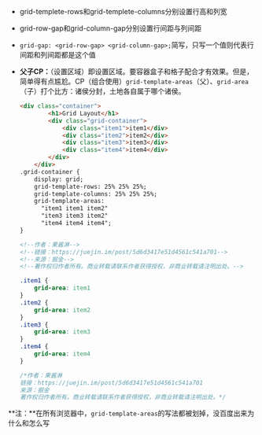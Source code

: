 * grid-templete-rows和grid-templete-columns分别设置行高和列宽

* grid-row-gap和grid-column-gap分别设置行间距与列间距

* `grid-gap: <grid-row-gap> <grid-column-gap>;`简写，只写一个值则代表行间距和列间距都是这个值

* **父子CP：**（设置区域）即设置区域。要容器盒子和格子配合才有效果。但是，简单得有点尴尬。CP（组合使用）`grid-template-areas`（父）、`grid-area`（子）打个比方：诸侯分封，土地各自属于哪个诸侯。

  ```html
  <div class="container">
          <h1>Grid Layout</h1>
          <div class="grid-container">
              <div class="item1">item1</div>
              <div class="item2">item2</div>
              <div class="item3">item3</div>
              <div class="item4">item4</div>
          </div>
      </div>
  .grid-container {
      display: grid;
      grid-template-rows: 25% 25% 25%;
      grid-template-columns: 25% 25% 25%; 
      grid-template-areas: 
        "item1 item1 item2"
        "item3 item3 item2"
        "item4 item4 item4";
  }
  
  <!--作者：果酱淋-->
  <!--链接：https://juejin.im/post/5d6d3417e51d4561c541a701-->
  <!--来源：掘金-->
  <!--著作权归作者所有。商业转载请联系作者获得授权，非商业转载请注明出处。-->
  ```

  

  ```css
  .item1 {
      grid-area: item1
  }
  .item2 {
      grid-area: item2
  }
  .item3 {
      grid-area: item3
  }
  .item4 {
      grid-area: item4
  }
  
  /*作者：果酱淋
  链接：https://juejin.im/post/5d6d3417e51d4561c541a701
  来源：掘金
  著作权归作者所有。商业转载请联系作者获得授权，非商业转载请注明出处。*/
  ```

**注：**在所有浏览器中，`grid-template-areas`的写法都被划掉，没百度出来为什么和怎么写